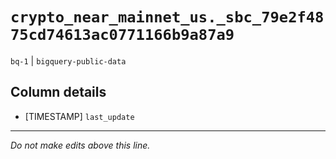 # `crypto_near_mainnet_us._sbc_79e2f4875cd74613ac0771166b9a87a9`
`bq-1` | `bigquery-public-data`

## Column details
* [TIMESTAMP] `last_update`

-------------------------------------------------------------------------------
*Do not make edits above this line.*
